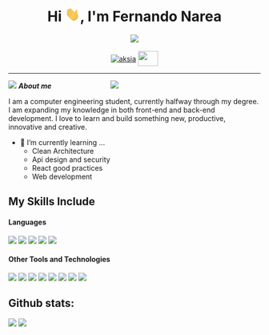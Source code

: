 <h1 align="center">Hi <img src="https://raw.githubusercontent.com/ABSphreak/ABSphreak/master/gifs/Hi.gif" width="30px">, I'm Fernando Narea</h1>
<p align="center">
  <a href="https://github.com/DenverCoder1/readme-typing-svg"><img src="https://readme-typing-svg.herokuapp.com/?lines=Software%20Engineer%20Student;;Always%20learning%20new%20things;Feel%20free%20to%20look%20around%20%F0%9F%91%80&;ACfont=Fira%20Code&center=true&width=440&height=45"></a>
</p>
<p align="center">
<a href="https://www.linkedin.com/in/fernando-narea-b2b209/" target="blank"><img align="center" src="https://skillicons.dev/icons?i=linkedin" alt="aksia" height="30" width="40" /></a>
 <a href = "mailto: fernandonarea6@gmail.com"><img align="center" src="https://skillicons.dev/icons?i=gmail" height="30" width="40" /></a>
</p>
</p>

---
<img align="right" width=300px src="https://media.giphy.com/media/v1.Y2lkPWVjZjA1ZTQ3bGFtZmlvdXppYTRrdGczcWR6ZmtiZGdpeDI3ZWNjeXBpMWhyZDZqbSZlcD12MV9naWZzX3NlYXJjaCZjdD1n/awGA2x8j6BlgSAOG5e/giphy.gif" />

<img src="https://media4.giphy.com/media/v1.Y2lkPTc5MGI3NjExcXhpZTg1eXpxemxkb2h5cmlhdGp4YTd6anJkM3phbm9nbzNiMWdmMSZlcD12MV9pbnRlcm5hbF9naWZfYnlfaWQmY3Q9cw/n31H48lHjiTUk/giphy.gif" width="30px">&nbsp;***About me***

I am a computer engineering student, currently halfway through my degree. I am expanding my knowledge in both front-end and back-end development. I love to learn and build something new, productive, innovative and creative.
- 🌱 I’m currently learning ...
  - Clean Architecture
  - Api design and security
  - React good practices
  - Web development


## My Skills Include

<h4> Languages </h4>
<span> 
  <img src="https://img.shields.io/badge/HTML5-E34F26?style=for-the-badge&logo=html5&logoColor=white">
  <img src="https://img.shields.io/badge/CSS3-1572B6?style=for-the-badge&logo=css3&logoColor=white">
  <img src="https://img.shields.io/badge/JavaScript-F7DF1E?style=for-the-badge&logo=javascript&logoColor=black">
  <img src="https://img.shields.io/badge/Java-ED8B00?style=for-the-badge&logo=java&logoColor=white">
  <img src="https://img.shields.io/badge/python-3670A0?style=for-the-badge&logo=python&logoColor=ffdd54">



</span>

<h4> Other Tools and Technologies </h4>
<span>
  <img src="https://img.shields.io/badge/node.js-6DA55F?style=for-the-badge&logo=node.js&logoColor=white">
  <img src="https://img.shields.io/badge/express.js-%23404d59.svg?style=for-the-badge&logo=express&logoColor=%2361DAFB">
  <img src="https://img.shields.io/badge/flask-%23000.svg?style=for-the-badge&logo=flask&logoColor=white">
  <img src="https://img.shields.io/badge/MySQL-00000F?style=for-the-badge&logo=mysql&logoColor=white">
  <img src="https://img.shields.io/badge/react-%2320232a.svg?style=for-the-badge&logo=react&logoColor=%2361DAFB">
  <img src="https://img.shields.io/badge/docker-%230db7ed.svg?style=for-the-badge&logo=docker&logoColor=white">
  <img src="https://img.shields.io/badge/Git-F05032?style=for-the-badge&logo=git&logoColor=white">
  <img src="https://img.shields.io/badge/Notion-%23000000.svg?style=for-the-badge&logo=notion&logoColor=white">

  
  

  
</span>

<h2>Github stats:</h2> 

[![](https://github-readme-stats.vercel.app/api?username=fernandonarea&show_icons=true&theme=tokyonight&hide_border=true&locale=en)](https://github.com/fernandonarea)
[![](https://github-readme-streak-stats.herokuapp.com/?user=fernandonarea&theme=material-palenight)](https://github.com/fernandonarea)
</div>


